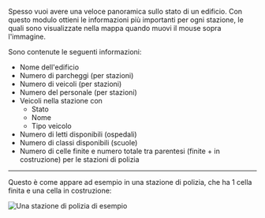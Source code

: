 Spesso vuoi avere una veloce panoramica sullo stato di un edificio.
Con questo modulo ottieni le informazioni più importanti per ogni stazione, le quali sono visualizzate nella mappa quando muovi il mouse sopra l'immagine.

Sono contenute le seguenti informazioni:

* Nome dell'edificio
* Numero di parcheggi (per stazioni)
* Numero di veicoli (per stazioni)
* Numero del personale (per stazioni)
* Veicoli nella stazione con
    * Stato
    * Nome
    * Tipo veicolo
* Numero di letti disponibili (ospedali)
* Numero di classi disponibili (scuole)
* Numero di celle finite e numero totale tra parentesi (finite + in costruzione) per le stazioni di polizia

***

Questo è come appare ad esempio in una stazione di polizia, che ha 1 cella finita e una cella in costruzione:

![Una stazione di polizia di esempio](./polizei.png)
